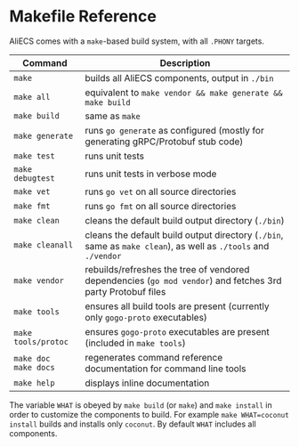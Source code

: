# Makefile Reference

AliECS comes with a `make`-based build system, with all `.PHONY` targets.

| Command     | Description |
|-------------|-------------|
| `make` | builds all AliECS components, output in `./bin` |
| `make all` | equivalent to `make vendor && make generate && make build`
| `make build` | same as `make` |
| `make generate` | runs `go generate` as configured (mostly for generating gRPC/Protobuf stub code) |
| `make test` | runs unit tests |
| `make debugtest` | runs unit tests in verbose mode |
| `make vet` | runs `go vet` on all source directories |
| `make fmt` | runs `go fmt` on all source directories |
| `make clean` | cleans the default build output directory (`./bin`) |
| `make cleanall` | cleans the default build output directory (`./bin`, same as `make clean`), as well as `./tools` and `./vendor` |
| `make vendor` | rebuilds/refreshes the tree of vendored dependencies (`go mod vendor`) and fetches 3rd party Protobuf files |
| `make tools` | ensures all build tools are present (currently only `gogo-proto` executables) |
| `make tools/protoc` | ensures `gogo-proto` executables are present (included in `make tools`) |
| `make doc`<br>`make docs` | regenerates command reference documentation for command line tools |
| `make help` | displays inline documentation |

The variable `WHAT` is obeyed by `make build` (or `make`) and `make install` in order to customize the components to build. For example `make WHAT=coconut install` builds and installs only `coconut`. By default `WHAT` includes all components.